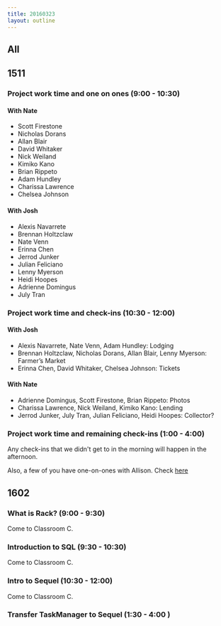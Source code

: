 ```yaml
---
title: 20160323
layout: outline
---
```


## All

## 1511

### Project work time and one on ones (9:00 - 10:30)

#### With Nate
* Scott Firestone
* Nicholas Dorans
* Allan Blair
* David Whitaker
* Nick Weiland
* Kimiko Kano
* Brian Rippeto
* Adam Hundley
* Charissa Lawrence
* Chelsea Johnson

#### With Josh
* Alexis Navarrete
* Brennan Holtzclaw
* Nate Venn
* Erinna Chen
* Jerrod Junker
* Julian Feliciano
* Lenny Myerson
* Heidi Hoopes
* Adrienne Domingus
* July Tran


### Project work time and check-ins (10:30 - 12:00)

#### With Josh

- Alexis Navarrete, Nate Venn, Adam Hundley: Lodging
- Brennan Holtzclaw, Nicholas Dorans, Allan Blair, Lenny Myerson: Farmer’s Market
- Erinna Chen, David Whitaker, Chelsea Johnson: Tickets

#### With Nate

- Adrienne Domingus, Scott Firestone, Brian Rippeto: Photos
- Charissa Lawrence, Nick Weiland, Kimiko Kano: Lending
- Jerrod Junker, July Tran, Julian Feliciano, Heidi Hoopes: Collector?

### Project work time and remaining check-ins (1:00 - 4:00)

Any check-ins that we didn't get to in the morning will happen in the afternoon.

Also, a few of you have one-on-ones with Allison. Check [here](https://docs.google.com/spreadsheets/d/1woTy8FOp4N99uRvPTJgVMGQZ9S1GZFm5uCp9UlRKxIg/edit?usp=sharing)


## 1602

### What is Rack? (9:00 - 9:30)

Come to Classroom C.

### Introduction to SQL (9:30 - 10:30)

Come to Classroom C.

### Intro to Sequel (10:30 - 12:00)

Come to Classroom C.

### Transfer TaskManager to Sequel (1:30 - 4:00 )

